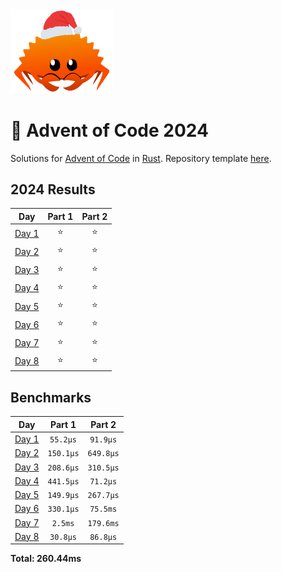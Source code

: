 <img src="./.assets/christmas_ferris.png" width="164">

# 🎄 Advent of Code 2024

Solutions for [Advent of Code](https://adventofcode.com/) in [Rust](https://www.rust-lang.org/). Repository template [here](https://github.com/fspoettel/advent-of-code-rust).

<!--- advent_readme_stars table --->
## 2024 Results

| Day | Part 1 | Part 2 |
| :---: | :---: | :---: |
| [Day 1](https://adventofcode.com/2024/day/1) | ⭐ | ⭐ |
| [Day 2](https://adventofcode.com/2024/day/2) | ⭐ | ⭐ |
| [Day 3](https://adventofcode.com/2024/day/3) | ⭐ | ⭐ |
| [Day 4](https://adventofcode.com/2024/day/4) | ⭐ | ⭐ |
| [Day 5](https://adventofcode.com/2024/day/5) | ⭐ | ⭐ |
| [Day 6](https://adventofcode.com/2024/day/6) | ⭐ | ⭐ |
| [Day 7](https://adventofcode.com/2024/day/7) | ⭐ | ⭐ |
| [Day 8](https://adventofcode.com/2024/day/8) | ⭐ | ⭐ |
<!--- advent_readme_stars table --->

<!--- benchmarking table --->
## Benchmarks

| Day | Part 1 | Part 2 |
| :---: | :---: | :---:  |
| [Day 1](./src/bin/01.rs) | `55.2µs` | `91.9µs` |
| [Day 2](./src/bin/02.rs) | `150.1µs` | `649.8µs` |
| [Day 3](./src/bin/03.rs) | `208.6µs` | `310.5µs` |
| [Day 4](./src/bin/04.rs) | `441.5µs` | `71.2µs` |
| [Day 5](./src/bin/05.rs) | `149.9µs` | `267.7µs` |
| [Day 6](./src/bin/06.rs) | `330.1µs` | `75.5ms` |
| [Day 7](./src/bin/07.rs) | `2.5ms` | `179.6ms` |
| [Day 8](./src/bin/08.rs) | `30.8µs` | `86.8µs` |

**Total: 260.44ms**
<!--- benchmarking table --->
